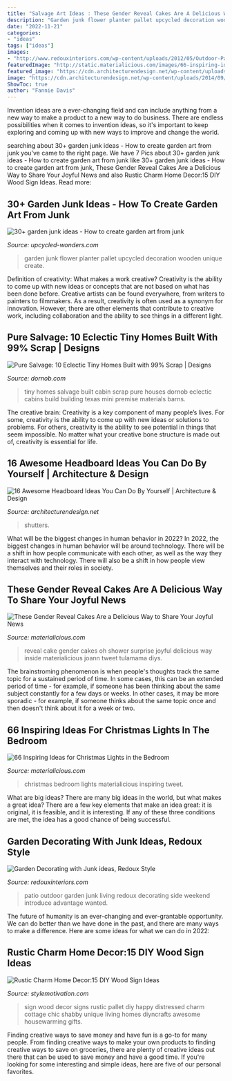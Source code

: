 ```yaml
---
title: "Salvage Art Ideas : These Gender Reveal Cakes Are A Delicious Way To Share Your Joyful News"
description: "Garden junk flower planter pallet upcycled decoration wooden unique create"
date: "2022-11-21"
categories:
- "ideas"
tags: ["ideas"]
images:
- "http://www.redouxinteriors.com/wp-content/uploads/2012/05/Outdoor-Patio-2.jpg"
featuredImage: "http://static.materialicious.com/images/66-inspiring-ideas-for-christmas-lights-in-the-bedroom-o.jpg"
featured_image: "https://cdn.architecturendesign.net/wp-content/uploads/2014/09/53.jpg"
image: "https://cdn.architecturendesign.net/wp-content/uploads/2014/09/53.jpg"
ShowToc: true
author: "Fannie Davis"
---
```



Invention ideas are a ever-changing field and can include anything from a new way to make a product to a new way to do business. There are endless possibilities when it comes to invention ideas, so it's important to keep exploring and coming up with new ways to improve and change the world.

	

		
searching about 30+ garden junk ideas - How to create garden art from junk you've came to the right page. We have 7 Pics about 30+ garden junk ideas - How to create garden art from junk like 30+ garden junk ideas - How to create garden art from junk, These Gender Reveal Cakes Are a Delicious Way to Share Your Joyful News and also Rustic Charm Home Decor:15 DIY Wood Sign Ideas. Read more:
		
    
## 30+ Garden Junk Ideas - How To Create Garden Art From Junk

<img loading=lazy src="http://www.upcycled-wonders.com/wp-content/uploads/2014/04/junk-garden-art-wall-decoration-flower-planter-old-pallet.jpg" onerror="this.onerror=null;this.src='https://tse3.mm.bing.net/th?id=OIP.R_GM3SxMCjQdmxAfDsOiYQHaJ4&amp;pid=15.1';" alt="30+ garden junk ideas - How to create garden art from junk">

_Source: upcycled-wonders.com_

>garden junk flower planter pallet upcycled decoration wooden unique create. 

	

Definition of creativity: What makes a work creative?
Creativity is the ability to come up with new ideas or concepts that are not based on what has been done before. Creative artists can be found everywhere, from writers to painters to filmmakers. As a result, creativity is often used as a synonym for innovation. However, there are other elements that contribute to creative work, including collaboration and the ability to see things in a different light.

    
## Pure Salvage: 10 Eclectic Tiny Homes Built With 99% Scrap | Designs

<img loading=lazy src="https://dornob.com/wp-content/uploads/2013/03/tiny-texas-home-examples.jpg" onerror="this.onerror=null;this.src='https://tse4.mm.bing.net/th?id=OIP.RqZ1ey7F6B7GvYW5UHJoTAAAAA&amp;pid=15.1';" alt="Pure Salvage: 10 Eclectic Tiny Homes Built with 99% Scrap | Designs">

_Source: dornob.com_

>tiny homes salvage built cabin scrap pure houses dornob eclectic cabins build building texas mini premise materials barns. 

	

The creative brain:
Creativity is a key component of many people’s lives. For some, creativity is the ability to come up with new ideas or solutions to problems. For others, creativity is the ability to see potential in things that seem impossible. No matter what your creative bone structure is made out of, creativity is essential for life.

    
## 16 Awesome Headboard Ideas You Can Do By Yourself | Architecture &amp; Design

<img loading=lazy src="https://cdn.architecturendesign.net/wp-content/uploads/2014/09/53.jpg" onerror="this.onerror=null;this.src='https://tse2.mm.bing.net/th?id=OIP.XMkd3bHFtZT15zHsALTiMQHaJ3&amp;pid=15.1';" alt="16 Awesome Headboard Ideas You Can Do By Yourself | Architecture &amp; Design">

_Source: architecturendesign.net_

>shutters. 

	

What will be the biggest changes in human behavior in 2022?
In 2022, the biggest changes in human behavior will be around technology. There will be a shift in how people communicate with each other, as well as the way they interact with technology. There will also be a shift in how people view themselves and their roles in society.

    
## These Gender Reveal Cakes Are A Delicious Way To Share Your Joyful News

<img loading=lazy src="http://static.materialicious.com/images/these-gender-reveal-cakes-are-a-delicious-way-to-share-your-joyful-news-o.jpg" onerror="this.onerror=null;this.src='https://tse2.mm.bing.net/th?id=OIP.VZmCE_rpVGdsZZCzWEe7GgHaIZ&amp;pid=15.1';" alt="These Gender Reveal Cakes Are a Delicious Way to Share Your Joyful News">

_Source: materialicious.com_

>reveal cake gender cakes oh shower surprise joyful delicious way inside materialicious joann tweet tulamama diys. 

	

The brainstroming phenomenon is when people's thoughts track the same topic for a sustained period of time. In some cases, this can be an extended period of time - for example, if someone has been thinking about the same subject constantly for a few days or weeks. In other cases, it may be more sporadic - for example, if someone thinks about the same topic once and then doesn't think about it for a week or two.

    
## 66 Inspiring Ideas For Christmas Lights In The Bedroom

<img loading=lazy src="http://static.materialicious.com/images/66-inspiring-ideas-for-christmas-lights-in-the-bedroom-o.jpg" onerror="this.onerror=null;this.src='https://tse3.mm.bing.net/th?id=OIP.tMArwbEvMAIN5H6FJSuV6QHaHN&amp;pid=15.1';" alt="66 Inspiring Ideas for Christmas Lights in the Bedroom">

_Source: materialicious.com_

>christmas bedroom lights materialicious inspiring tweet. 

	

What are big ideas?
There are many big ideas in the world, but what makes a great idea? There are a few key elements that make an idea great: it is original, it is feasible, and it is interesting. If any of these three conditions are met, the idea has a good chance of being successful.

    
## Garden Decorating With Junk Ideas, Redoux Style

<img loading=lazy src="http://www.redouxinteriors.com/wp-content/uploads/2012/05/Outdoor-Patio-2.jpg" onerror="this.onerror=null;this.src='https://tse1.mm.bing.net/th?id=OIP.DgMBIBpEPkDP170JVo9WtgHaLH&amp;pid=15.1';" alt="Garden Decorating with Junk ideas, Redoux Style">

_Source: redouxinteriors.com_

>patio outdoor garden junk living redoux decorating side weekend introduce advantage wanted. 

	

The future of humanity is an ever-changing and ever-grantable opportunity. We can do better than we have done in the past, and there are many ways to make a difference. Here are some ideas for what we can do in 2022: 

    
## Rustic Charm Home Decor:15 DIY Wood Sign Ideas

<img loading=lazy src="https://www.diyncrafts.com/wp-content/uploads/2017/05/3-pallet-wood-home-sign-diyncrafts-com.jpg" onerror="this.onerror=null;this.src='https://tse1.mm.bing.net/th?id=OIP.9JaJuem_0lIU9Z01Hpv1eQHaNu&amp;pid=15.1';" alt="Rustic Charm Home Decor:15 DIY Wood Sign Ideas">

_Source: stylemotivation.com_

>sign wood decor signs rustic pallet diy happy distressed charm cottage chic shabby unique living homes diyncrafts awesome housewarming gifts. 

	

Finding creative ways to save money and have fun is a go-to for many people. From finding creative ways to make your own products to finding creative ways to save on groceries, there are plenty of creative ideas out there that can be used to save money and have a good time. If you're looking for some interesting and simple ideas, here are five of our personal favorites.

